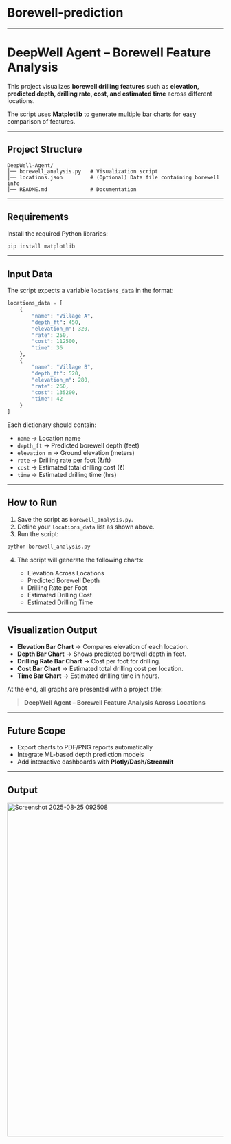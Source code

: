# Borewell-prediction
---

# DeepWell Agent – Borewell Feature Analysis

This project visualizes **borewell drilling features** such as **elevation, predicted depth, drilling rate, cost, and estimated time** across different locations.

The script uses **Matplotlib** to generate multiple bar charts for easy comparison of features.

---

## Project Structure

```
DeepWell-Agent/
│── borewell_analysis.py   # Visualization script
│── locations.json         # (Optional) Data file containing borewell info
│── README.md              # Documentation
```

---

## Requirements

Install the required Python libraries:

```bash
pip install matplotlib
```

---

## Input Data

The script expects a variable `locations_data` in the format:

```python
locations_data = [
    {
        "name": "Village A",
        "depth_ft": 450,
        "elevation_m": 320,
        "rate": 250,
        "cost": 112500,
        "time": 36
    },
    {
        "name": "Village B",
        "depth_ft": 520,
        "elevation_m": 280,
        "rate": 260,
        "cost": 135200,
        "time": 42
    }
]
```

Each dictionary should contain:

* `name` → Location name
* `depth_ft` → Predicted borewell depth (feet)
* `elevation_m` → Ground elevation (meters)
* `rate` → Drilling rate per foot (₹/ft)
* `cost` → Estimated total drilling cost (₹)
* `time` → Estimated drilling time (hrs)

---

## How to Run

1. Save the script as `borewell_analysis.py`.
2. Define your `locations_data` list as shown above.
3. Run the script:

```bash
python borewell_analysis.py
```

4. The script will generate the following charts:

   * Elevation Across Locations
   * Predicted Borewell Depth
   * Drilling Rate per Foot
   * Estimated Drilling Cost
   * Estimated Drilling Time

---

## Visualization Output

* **Elevation Bar Chart** → Compares elevation of each location.
* **Depth Bar Chart** → Shows predicted borewell depth in feet.
* **Drilling Rate Bar Chart** → Cost per foot for drilling.
* **Cost Bar Chart** → Estimated total drilling cost per location.
* **Time Bar Chart** → Estimated drilling time in hours.

At the end, all graphs are presented with a project title:

> **DeepWell Agent – Borewell Feature Analysis Across Locations**

---

## Future Scope

* Export charts to PDF/PNG reports automatically
* Integrate ML-based depth prediction models
* Add interactive dashboards with **Plotly/Dash/Streamlit**

---
## Output
<img width="921" height="777" alt="Screenshot 2025-08-25 092508" src="https://github.com/user-attachments/assets/a6718c8d-f700-4253-9e7c-17d9d6ae4022" />
